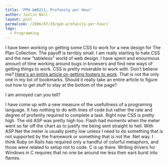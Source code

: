 ```yaml
---
title: 'PPH &#8211; Profanity per Hour'
author: Justin Ball
layout: post
permalink: /2006/07/29/pph-profanity-per-hour/
tags:
  - Programming
---
```


I have been working on getting some CSS to work for a new design for The Plan Collection. The payoff is terribly small. I am really starting to hate CSS and the new "tableless" world of web design. I have spent and enourmous amount of time working around bugs in browsers and find new ways of getting things to work. CSS is pretty miserable to work with. Don't believe me? [Here's an entire article on getting footers to work][1]. That is not the only one in my list of bookmarks. Should it really take an entire article to figure out how to get stuff to stay at the bottom of the page?

 [1]: http://www.alistapart.com/articles/footers

I am annoyed can you tell?

I have come up with a new measure of the usefullness of a programing language. It has nothing to do with lines of code but rather the rate and degree of profanity required to complete a task. Right now CSS is pretty high. The old ASP was pretty high too. Flash had moments when the meter went so far off the chart as to justify me being sent straight to hell. With ASP.Net the meter is usually pretty low unless I need to do something that is not supported by the framework or something that is not the .Net way. I think Ruby on Rails has required only a handful of colorful metaphors, and those were related to setup not to code. C is up there. Writing drivers for Windows in C requires that no one be around me less their ears burst into flames.